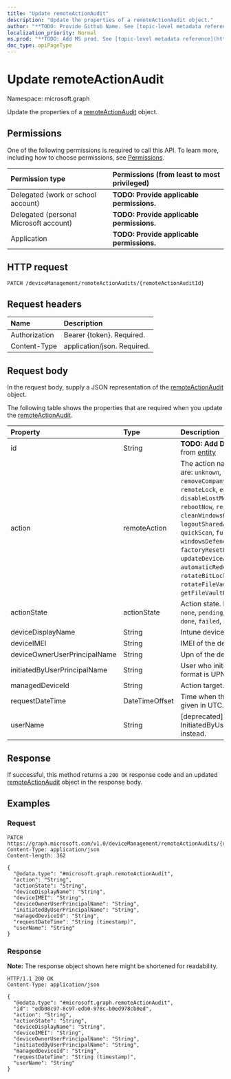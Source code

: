 ```yaml
---
title: "Update remoteActionAudit"
description: "Update the properties of a remoteActionAudit object."
author: "**TODO: Provide Github Name. See [topic-level metadata reference](https://msgo.azurewebsites.net/add/document/guidelines/metadata.html#topic-level-metadata)**"
localization_priority: Normal
ms.prod: "**TODO: Add MS prod. See [topic-level metadata reference](https://msgo.azurewebsites.net/add/document/guidelines/metadata.html#topic-level-metadata)**"
doc_type: apiPageType
---
```


# Update remoteActionAudit
Namespace: microsoft.graph



Update the properties of a [remoteActionAudit](../resources/remoteactionaudit.md) object.

## Permissions
One of the following permissions is required to call this API. To learn more, including how to choose permissions, see [Permissions](/graph/permissions-reference).

|Permission type|Permissions (from least to most privileged)|
|:---|:---|
|Delegated (work or school account)|**TODO: Provide applicable permissions.**|
|Delegated (personal Microsoft account)|**TODO: Provide applicable permissions.**|
|Application|**TODO: Provide applicable permissions.**|

## HTTP request

<!-- {
  "blockType": "ignored"
}
-->
``` http
PATCH /deviceManagement/remoteActionAudits/{remoteActionAuditId}
```

## Request headers
|Name|Description|
|:---|:---|
|Authorization|Bearer {token}. Required.|
|Content-Type|application/json. Required.|

## Request body
In the request body, supply a JSON representation of the [remoteActionAudit](../resources/remoteactionaudit.md) object.

The following table shows the properties that are required when you update the [remoteActionAudit](../resources/remoteactionaudit.md).

|Property|Type|Description|
|:---|:---|:---|
|id|String|**TODO: Add Description** Inherited from [entity](../resources/entity.md)|
|action|remoteAction|The action name. Possible values are: `unknown`, `factoryReset`, `removeCompanyData`, `resetPasscode`, `remoteLock`, `enableLostMode`, `disableLostMode`, `locateDevice`, `rebootNow`, `recoverPasscode`, `cleanWindowsDevice`, `logoutSharedAppleDeviceActiveUser`, `quickScan`, `fullScan`, `windowsDefenderUpdateSignatures`, `factoryResetKeepEnrollmentData`, `updateDeviceAccount`, `automaticRedeployment`, `shutDown`, `rotateBitLockerKeys`, `rotateFileVaultKey`, `getFileVaultKey`, `setDeviceName`.|
|actionState|actionState|Action state. Possible values are: `none`, `pending`, `canceled`, `active`, `done`, `failed`, `notSupported`.|
|deviceDisplayName|String|Intune device name.|
|deviceIMEI|String|IMEI of the device.|
|deviceOwnerUserPrincipalName|String|Upn of the device owner.|
|initiatedByUserPrincipalName|String|User who initiated the device action, format is UPN.|
|managedDeviceId|String|Action target.|
|requestDateTime|DateTimeOffset|Time when the action was issued, given in UTC.|
|userName|String|\[deprecated\] Please use InitiatedByUserPrincipalName instead.|



## Response

If successful, this method returns a `200 OK` response code and an updated [remoteActionAudit](../resources/remoteactionaudit.md) object in the response body.

## Examples

### Request
<!-- {
  "blockType": "request",
  "name": "update_remoteactionaudit"
}
-->
``` http
PATCH https://graph.microsoft.com/v1.0/deviceManagement/remoteActionAudits/{remoteActionAuditId}
Content-Type: application/json
Content-length: 362

{
  "@odata.type": "#microsoft.graph.remoteActionAudit",
  "action": "String",
  "actionState": "String",
  "deviceDisplayName": "String",
  "deviceIMEI": "String",
  "deviceOwnerUserPrincipalName": "String",
  "initiatedByUserPrincipalName": "String",
  "managedDeviceId": "String",
  "requestDateTime": "String (timestamp)",
  "userName": "String"
}
```


### Response
**Note:** The response object shown here might be shortened for readability.
<!-- {
  "blockType": "response",
  "truncated": true
}
-->
``` http
HTTP/1.1 200 OK
Content-Type: application/json

{
  "@odata.type": "#microsoft.graph.remoteActionAudit",
  "id": "edb08c97-8c97-edb0-978c-b0ed978cb0ed",
  "action": "String",
  "actionState": "String",
  "deviceDisplayName": "String",
  "deviceIMEI": "String",
  "deviceOwnerUserPrincipalName": "String",
  "initiatedByUserPrincipalName": "String",
  "managedDeviceId": "String",
  "requestDateTime": "String (timestamp)",
  "userName": "String"
}
```

